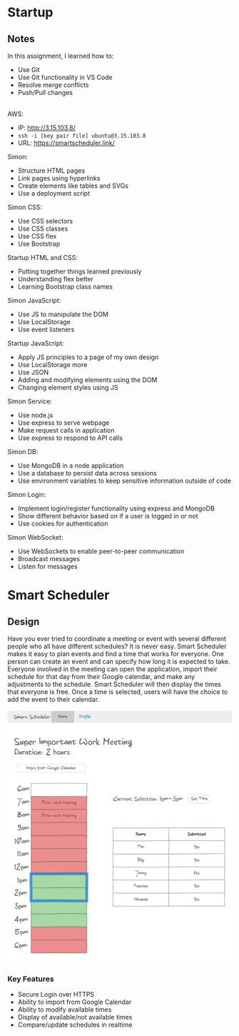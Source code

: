 # Startup
## Notes
In this assignment, I learned how to:
- Use Git
- Use Git functionality in VS Code
- Resolve merge conflicts
- Push/Pull changes <br><br>

AWS:
- IP: http://3.15.103.8/
- `ssh -i [key pair file] ubuntu@3.15.103.8`
- URL: https://smartscheduler.link/ <br>

Simon:
- Structure HTML pages
- Link pages using hyperlinks
- Create elements like tables and SVGs
- Use a deployment script

Simon CSS:
- Use CSS selectors
- Use CSS classes
- Use CSS flex
- Use Bootstrap

Startup HTML and CSS:
- Putting together things learned previously
- Understanding flex better
- Learning Bootstrap class names

Simon JavaScript:
- Use JS to manipulate the DOM
- Use LocalStorage
- Use event listeners

Startup JavaScript:
- Apply JS principles to a page of my own design
- Use LocalStorage more
- Use JSON
- Adding and modifying elements using the DOM
- Changing element styles using JS

Simon Service:
- Use node.js
- Use express to serve webpage
- Make request calls in application
- Use express to respond to API calls

Simon DB:
- Use MongoDB in a node application
- Use a database to persist data across sessions
- Use environment variables to keep sensitive information outside of code

Simon Login:
- Implement login/register functionality using express and MongoDB
- Show different behavior based on if a user is logged in or not
- Use cookies for authentication

Simon WebSocket:
- Use WebSockets to enable peer-to-peer communication
- Broadcast messages
- Listen for messages

# Smart Scheduler
## Design
Have you ever tried to coordinate a meeting or event with several different people who all have different schedules? It is never easy. Smart Scheduler makes it easy to plan events and find a time that works for everyone. One person can create an event and can specify how long it is expected to take. Everyone involved in the meeting can open the application, import their schedule for that day from their Google calendar, and make any adjustments to the schedule. Smart Scheduler will then display the times that everyone is free. Once a time is selected, users will have the choice to add the event to their calendar. <br><br>
![Project Sketch](sketch.PNG)

### Key Features
- Secure Login over HTTPS
- Ability to import from Google Calendar
- Ability to modify available times
- Display of available/not available times
- Compare/update schedules in realtime
